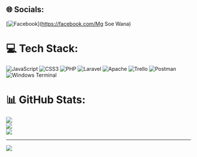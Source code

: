 
## 🌐 Socials:
[![Facebook](https://img.shields.io/badge/Facebook-%231877F2.svg?logo=Facebook&logoColor=white)](https://facebook.com/Mg Soe Wana) 

# 💻 Tech Stack:
![JavaScript](https://img.shields.io/badge/javascript-%23323330.svg?style=for-the-badge&logo=javascript&logoColor=%23F7DF1E) ![CSS3](https://img.shields.io/badge/css3-%231572B6.svg?style=for-the-badge&logo=css3&logoColor=white) ![PHP](https://img.shields.io/badge/php-%23777BB4.svg?style=for-the-badge&logo=php&logoColor=white) ![Laravel](https://img.shields.io/badge/laravel-%23FF2D20.svg?style=for-the-badge&logo=laravel&logoColor=white) ![Apache](https://img.shields.io/badge/apache-%23D42029.svg?style=for-the-badge&logo=apache&logoColor=white) ![Trello](https://img.shields.io/badge/Trello-%23026AA7.svg?style=for-the-badge&logo=Trello&logoColor=white) ![Postman](https://img.shields.io/badge/Postman-FF6C37?style=for-the-badge&logo=postman&logoColor=white) ![Windows Terminal](https://img.shields.io/badge/Windows%20Terminal-%234D4D4D.svg?style=for-the-badge&logo=windows-terminal&logoColor=white)
# 📊 GitHub Stats:
![](https://github-readme-stats.vercel.app/api?username=soewanna26&theme=dark&hide_border=false&include_all_commits=true&count_private=true)<br/>
![](https://github-readme-streak-stats.herokuapp.com/?user=soewanna26&theme=dark&hide_border=false)<br/>
![](https://github-readme-stats.vercel.app/api/top-langs/?username=soewanna26&theme=dark&hide_border=false&include_all_commits=true&count_private=true&layout=compact)

---
[![](https://visitcount.itsvg.in/api?id=soewanna26&icon=0&color=0)](https://visitcount.itsvg.in)

<!-- Proudly created with GPRM ( https://gprm.itsvg.in ) -->
